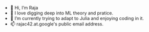 - 👋 Hi, I’m Raja
- 👀 I love digging deep into ML theory and pratice.
- 🌱 I’m currently trying to adapt to Julia and enjoying coding in it.
- 📫 rajac42.at.google's public email address.

<!---
rcherukuri12/rcherukuri12 is a ✨ special ✨ repository because its `README.md` (this file) appears on your GitHub profile.
You can click the Preview link to take a look at your changes.
--->
